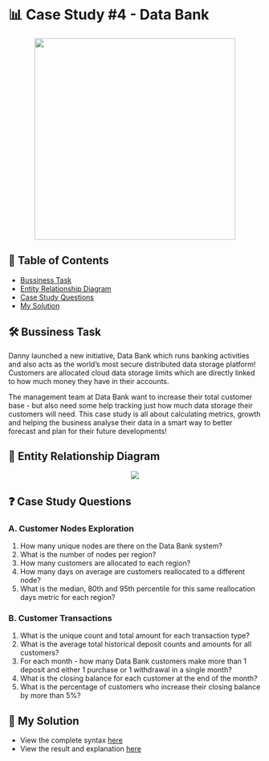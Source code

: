 # 📊 Case Study #4 - Data Bank
<p align="center">
<img src="https://github.com/qanhnn12/8-Week-SQL-Challenge/blob/main/IMG/4.png" align="center" width="400" height="400" >

## 📕 Table of Contents
* [Bussiness Task](https://github.com/qanhnn12/8-Week-SQL-Challenge/tree/main/Case%20Study%20%234%20-%20Data%20Bank#%EF%B8%8F-bussiness-task)
* [Entity Relationship Diagram](https://github.com/qanhnn12/8-Week-SQL-Challenge/tree/main/Case%20Study%20%234%20-%20Data%20Bank#-entity-relationship-diagram)
* [Case Study Questions](https://github.com/qanhnn12/8-Week-SQL-Challenge/tree/main/Case%20Study%20%234%20-%20Data%20Bank#-case-study-questions)
* [My Solution](https://github.com/qanhnn12/8-Week-SQL-Challenge/tree/main/Case%20Study%20%234%20-%20Data%20Bank#-my-solution)

## 🛠️ Bussiness Task
Danny launched a new initiative, Data Bank which runs banking activities and also acts as the world’s most secure distributed data storage platform!
Customers are allocated cloud data storage limits which are directly linked to how much money they have in their accounts.

The management team at Data Bank want to increase their total customer base - but also need some help tracking just how much data storage their customers will need.
This case study is all about calculating metrics, growth and helping the business analyse their data in a smart way to better forecast and plan for their future developments!
  
## 🔐 Entity Relationship Diagram
<p align="center">
<img src="https://raw.githubusercontent.com/qanhnn12/8-Week-SQL-Challenge/main/IMG/e4.png" align="center">

## ❓ Case Study Questions
### A. Customer Nodes Exploration
1. How many unique nodes are there on the Data Bank system?
2. What is the number of nodes per region?
3. How many customers are allocated to each region?
4. How many days on average are customers reallocated to a different node?
5. What is the median, 80th and 95th percentile for this same reallocation days metric for each region?

### B. Customer Transactions
1. What is the unique count and total amount for each transaction type?
2. What is the average total historical deposit counts and amounts for all customers?
3. For each month - how many Data Bank customers make more than 1 deposit and either 1 purchase or 1 withdrawal in a single month?
4. What is the closing balance for each customer at the end of the month?
5. What is the percentage of customers who increase their closing balance by more than 5%?
  
## 🚀 My Solution
* View the complete syntax [here](https://github.com/qanhnn12/8-Week-SQL-Challenge/tree/main/Case%20Study%20%234%20-%20Data%20Bank/Syntax)
* View the result and explanation [here](https://github.com/qanhnn12/8-Week-SQL-Challenge/tree/main/Case%20Study%20%234%20-%20Data%20Bank/Solution)  
